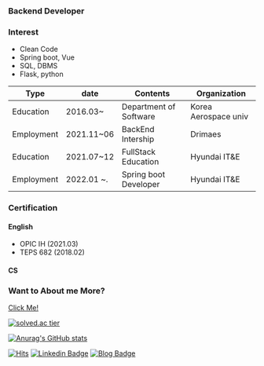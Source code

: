 ### Backend Developer

### Interest

- Clean Code
- Spring boot, Vue
- SQL, DBMS
- Flask, python

| Type       | date       | Contents               | Organization         |
|------------|------------|------------------------|----------------------|
| Education  | 2016.03~   | Department of Software | Korea Aerospace univ |
| Employment | 2021.11~06 | BackEnd  Intership     | Drimaes              |
| Education  | 2021.07~12 | FullStack Education    | Hyundai IT&E         |
| Employment | 2022.01 ~. | Spring boot Developer  | Hyundai IT&E         |

### Certification

#### English

- OPIC IH (2021.03)
- TEPS 682 (2018.02) 

#### CS

### Want to About me More?
[Click Me!](https://open-swoop-d2e.notion.site/e416113bb2ee4159930dab4ea96497f1)

 [![solved.ac tier](http://mazassumnida.wtf/api/generate_badge?boj=ytw1122)](https://solved.ac/ytw1122)


[![Anurag's GitHub stats](https://github-readme-stats.vercel.app/api?username=woongity)](https://github.com/anuraghazra/github-readme-stats)

  [![Hits](https://hits.seeyoufarm.com/api/count/incr/badge.svg?url=https%3A%2F%2Fgithub.com%2Fwoongity%2Fwoongity&count_bg=%2379C83D&title_bg=%23555555&icon=&icon_color=%23E7E7E7&title=hits&edge_flat=false)](https://hits.seeyoufarm.com)
  [![Linkedin Badge](https://img.shields.io/badge/-LinkedIn-blue?style=flat-square&logo=Linkedin&logoColor=white&link=https://www.linkedin.com/in/%ED%83%9C%EC%9B%85-%EC%96%91-2bb10a1a6/)](https://www.linkedin.com/in/%ED%83%9C%EC%9B%85-%EC%96%91-2bb10a1a6/)
[![Blog Badge](http://img.shields.io/badge/-Blog-brightgreen?style=flat-square&logo=FF5722&link=https://blog.naver.com/chajuhui123)](https://goodwoong.tistory.com/)

